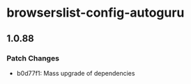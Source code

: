 # browserslist-config-autoguru

## 1.0.88
### Patch Changes

- b0d77f1: Mass upgrade of dependencies
